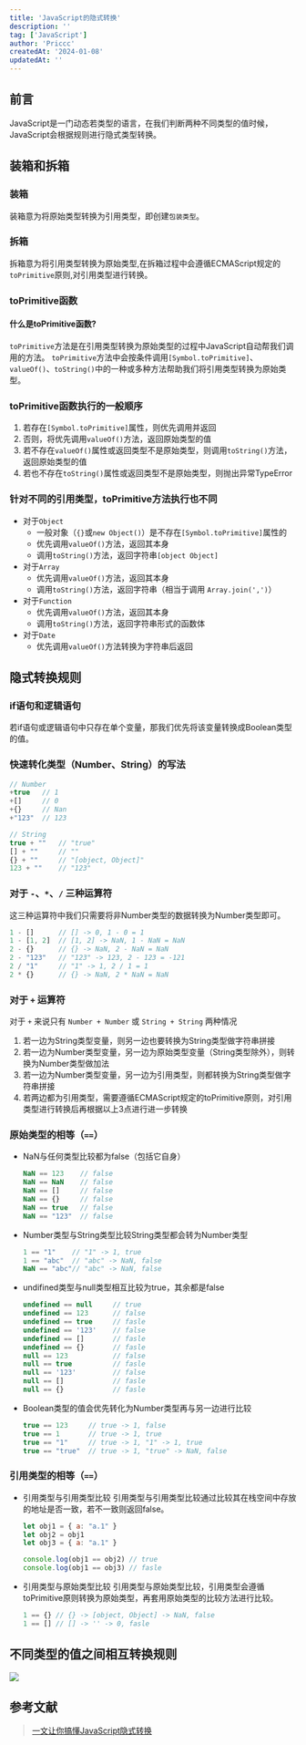 ```yaml
---
title: 'JavaScript的隐式转换'
description: ''
tag: ['JavaScript']
author: 'Priccc'
createdAt: '2024-01-08'
updatedAt: ''
---
```


## 前言

JavaScript是一门动态若类型的语言，在我们判断两种不同类型的值时候，JavaScript会根据规则进行隐式类型转换。

## 装箱和拆箱

### 装箱

装箱意为将原始类型转换为引用类型，即创建`包装类型`。

### 拆箱

拆箱意为将引用类型转换为原始类型,在拆箱过程中会遵循ECMAScript规定的`toPrimitive`原则,对引用类型进行转换。

### toPrimitive函数

#### 什么是toPrimitive函数?

`toPrimitive`方法是在引用类型转换为原始类型的过程中JavaScript自动帮我们调用的方法。
`toPrimitive`方法中会按条件调用`[Symbol.toPrimitive]`、`valueOf()`、`toString()`中的一种或多种方法帮助我们将引用类型转换为原始类型。

### toPrimitive函数执行的一般顺序

1. 若存在`[Symbol.toPrimitive]`属性，则优先调用并返回
2. 否则，将优先调用`valueOf()`方法，返回原始类型的值
3. 若不存在`valueOf()`属性或返回类型不是原始类型，则调用`toString()`方法，返回原始类型的值
4. 若也不存在`toString()`属性或返回类型不是原始类型，则抛出异常TypeError

### 针对不同的引用类型，toPrimitive方法执行也不同

* 对于`Object`
  * 一般对象（`{}`或`new Object()`）是不存在`[Symbol.toPrimitive]`属性的
  * 优先调用`valueOf()`方法，返回其本身
  * 调用`toString()`方法，返回字符串`[object Object]`
* 对于`Array`
  * 优先调用`valueOf()`方法，返回其本身
  * 调用`toString()`方法，返回字符串（相当于调用 `Array.join(',')`）
* 对于`Function`
  * 优先调用`valueOf()`方法，返回其本身
  * 调用`toString()`方法，返回字符串形式的函数体
* 对于`Date`
  * 优先调用`valueOf()`方法转换为字符串后返回

## 隐式转换规则

### if语句和逻辑语句

若if语句或逻辑语句中只存在单个变量，那我们优先将该变量转换成Boolean类型的值。

### 快速转化类型（Number、String）的写法

```js
// Number
+true   // 1
+[]     // 0
+{}     // Nan
+"123"  // 123

// String
true + ""   // "true"
[] + ""     // ""
{} + ""     // "[object, Object]"
123 + ""    // "123"
```

### 对于 `-`、`*`、`/` 三种运算符

这三种运算符中我们只需要将非Number类型的数据转换为Number类型即可。
```js
1 - []      // [] -> 0, 1 - 0 = 1
1 - [1, 2]  // [1, 2] -> NaN, 1 - NaN = NaN
2 - {}      // {} -> NaN, 2 - NaN = NaN
2 - "123"   // "123" -> 123, 2 - 123 = -121
2 / "1"     // "1" -> 1, 2 / 1 = 1
2 * {}      // {} -> NaN, 2 * NaN = NaN
```

### 对于 `+` 运算符

对于 `+` 来说只有 `Number + Number` 或 `String + String` 两种情况
1. 若一边为String类型变量，则另一边也要转换为String类型做字符串拼接
2. 若一边为Number类型变量，另一边为原始类型变量（String类型除外），则转换为Number类型做加法
3. 若一边为Number类型变量，另一边为引用类型，则都转换为String类型做字符串拼接
4. 若两边都为引用类型，需要遵循ECMAScript规定的toPrimitive原则，对引用类型进行转换后再根据以上3点进行进一步转换

### 原始类型的相等（`==`）

* NaN与任何类型比较都为false（包括它自身）
  ```js
  NaN == 123    // false
  NaN == NaN    // false
  NaN == []     // false
  NaN == {}     // false
  NaN == true   // false
  NaN == "123"  // false
  ```
* Number类型与String类型比较String类型都会转为Number类型
  ```js
  1 == "1"    // "1" -> 1, true
  1 == "abc"  // "abc" -> NaN, false
  NaN == "abc"// "abc" -> NaN, false
  ```
* undifined类型与null类型相互比较为true，其余都是false
  ```js
  undefined == null     // true
  undefined == 123      // false
  undefined == true     // fasle
  undefined == '123'    // false
  undefined == []       // fasle
  undefined == {}       // fasle
  null == 123           // false
  null == true          // fasle
  null == '123'         // false
  null == []            // fasle
  null == {}            // fasle
  ```
* Boolean类型的值会优先转化为Number类型再与另一边进行比较
  ```js
  true == 123     // true -> 1, false
  true == 1       // true -> 1, true
  true == "1"     // true -> 1, "1" -> 1, true
  true == "true"  // true -> 1, "true" -> NaN, false
  ```

### 引用类型的相等（`==`）

* 引用类型与引用类型比较
  引用类型与引用类型比较通过比较其在栈空间中存放的地址是否一致，若不一致则返回false。
  ```js
  let obj1 = { a: "a.1" }
  let obj2 = obj1
  let obj3 = { a: "a.1" }

  console.log(obj1 == obj2) // true
  console.log(obj1 == obj3) // fasle
  ```
* 引用类型与原始类型比较
  引用类型与原始类型比较，引用类型会遵循toPrimitive原则转换为原始类型，再套用原始类型的比较方法进行比较。
  ```js
  1 == {} // {} -> [object, Object] -> NaN, false
  1 == [] // [] -> '' -> 0, fasle
  ```

## 不同类型的值之间相互转换规则

![](/contents/34d544c5ee2d4692a027051fd8614199~tplv-k3u1fbpfcp-zoom-in-crop-mark_1512_0_0_0.jpg)

## 参考文献
> [一文让你搞懂JavaScript隐式转换](https://juejin.cn/post/7093438902891577380)

